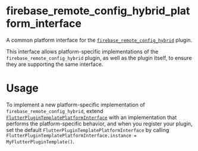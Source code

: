 # firebase_remote_config_hybrid_platform_interface

A common platform interface for the [`firebase_remote_config_hybrid`](https://github.com/JohnMusleh/firebase_remote_config_hybrid/tree/master/firebase_remote_config_hybrid) plugin.

This interface allows platform-specific implementations of the `firebase_remote_config_hybrid`
plugin, as well as the plugin itself, to ensure they are supporting the
same interface.

# Usage

To implement a new platform-specific implementation of `firebase_remote_config_hybrid`, extend
[`FlutterPluginTemplatePlatformInterface`](https://github.com/JohnMusleh/firebase_remote_config_hybrid/tree/master/firebase_remote_config_hybrid_platform_interface) with an implementation that performs the
platform-specific behavior, and when you register your plugin, set the default
`FlutterPluginTemplatePlatformInterface` by calling
`FlutterPluginTemplatePlatformInterface.instance = MyFlutterPluginTemplate()`.
